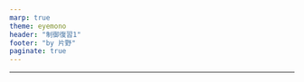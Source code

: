 ```yaml
---
marp: true
theme: eyemono
header: "制御復習1"
footer: "by 片野"
paginate: true
---
```


<!--
表紙のスライドの画像引用
-->
<!--
_backgroundImage: url("")
-->

---
